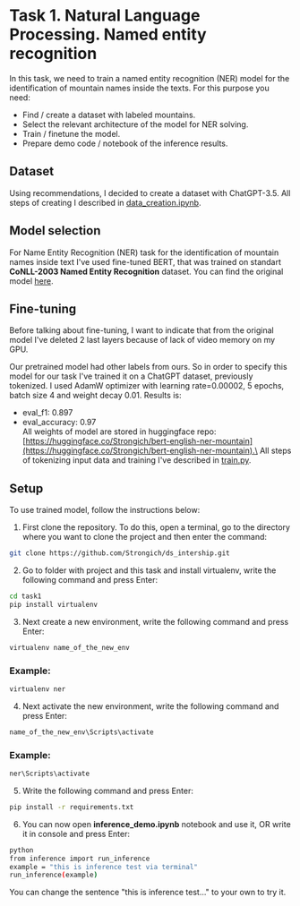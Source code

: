 # Task 1. Natural Language Processing. Named entity recognition
In this task, we need to train a named entity recognition (NER) model for the identification of
mountain names inside the texts. For this purpose you need:
* Find / create a dataset with labeled mountains.
* Select the relevant architecture of the model for NER solving.
* Train / finetune the model.
* Prepare demo code / notebook of the inference results.

## Dataset 
Using recommendations, I decided to create a dataset with ChatGPT-3.5. All steps of creating I described in [data_creation.ipynb](https://github.com/Strongich/ds_intership/blob/main/task1/data_creation.ipynb).
## Model selection
For Name Entity Recognition (NER) task for the identification of mountain names inside text I've used fine-tuned BERT, that was trained on standart <b>CoNLL-2003 Named Entity Recognition</b> dataset. You can find the original model [here](https://huggingface.co/dslim/bert-base-NER).
## Fine-tuning 
Before talking about fine-tuning, I want to indicate that from the original model I've deleted 2 last layers because of lack of video memory on my GPU. 

Our pretrained model had other labels from ours. So in order to specify this model for our task I've trained it on a ChatGPT dataset, previously tokenized. I used AdamW optimizer with learning rate=0.00002, 5 epochs, batch size 4 and weight decay 0.01. Results is:
* eval_f1: 0.897
* eval_accuracy: 0.97 \
All weights of model are stored in huggingface repo: [https://huggingface.co/Strongich/bert-english-ner-mountain](https://huggingface.co/Strongich/bert-english-ner-mountain).\
All steps of tokenizing input data and training I've described in [train.py](https://github.com/Strongich/ds_intership/blob/main/task1/train.py).
## Setup
To use trained model, follow the instructions below:
1. First clone the repository. To do this, open a terminal, go to the directory where you want to clone the project and then enter the command:
```bash
git clone https://github.com/Strongich/ds_intership.git
```
2. Go to folder with project and this task and install virtualenv, write the following command and press Enter:
```bash
cd task1
pip install virtualenv
```
3. Next create a new environment, write the following command and press Enter:
```bash
virtualenv name_of_the_new_env
```
### Example:
```bash
virtualenv ner
```
4. Next activate the new environment, write the following command and press Enter:
```bash
name_of_the_new_env\Scripts\activate
```
### Example:
```bash
ner\Scripts\activate
```
5. Write the following command and press Enter:
 ```bash
pip install -r requirements.txt
```
6. You can now open <b>inference_demo.ipynb</b> notebook and use it, OR write it in console and press Enter:
```bash
python
from inference import run_inference
example = "this is inference test via terminal"
run_inference(example)
```
You can change the sentence "this is inference test..." to your own to try it.
